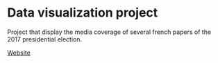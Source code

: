 # Data visualization project

Project that display the media coverage of several french papers of the 2017 presidential election.

<a href="http://www.presseetcampagneelectorale.github.io"> Website
